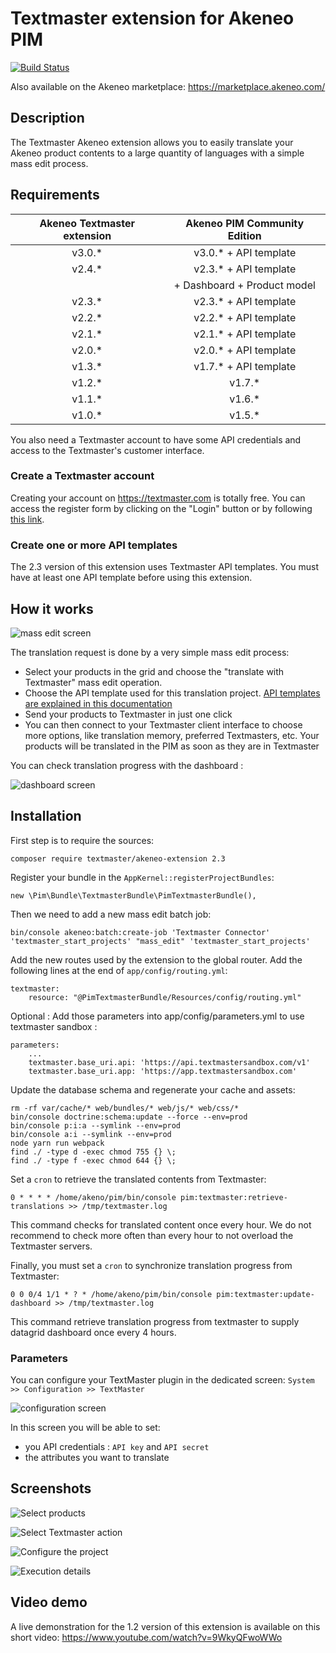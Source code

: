 # Textmaster extension for Akeneo PIM

[![Build Status](https://travis-ci.org/textmaster/akeneo-extension.svg?branch=master)](https://travis-ci.org/textmaster/akeneo-extension)

Also available on the Akeneo marketplace: https://marketplace.akeneo.com/

## Description

The Textmaster Akeneo extension allows you to easily translate your Akeneo product contents to a large quantity of languages with a simple mass edit process.

## Requirements

| Akeneo Textmaster extension | Akeneo PIM Community Edition |
|:---------------------------:|:----------------------------:|
| v3.0.*                      | v3.0.* + API template        |
| v2.4.*                      | v2.3.* + API template        |
|                             | + Dashboard + Product model  |
| v2.3.*                      | v2.3.* + API template        |
| v2.2.*                      | v2.2.* + API template        |
| v2.1.*                      | v2.1.* + API template        |
| v2.0.*                      | v2.0.* + API template        |
| v1.3.*                      | v1.7.* + API template        |
| v1.2.*                      | v1.7.*                       |
| v1.1.*                      | v1.6.*                       |
| v1.0.*                      | v1.5.*                       |

You also need a Textmaster account to have some API credentials and access to the Textmaster's customer interface.

### Create a Textmaster account

Creating your account on https://textmaster.com is totally free. You can access the register form by clicking on the "Login" button or by following [this link](https://textmaster.com/sign_up).

### Create one or more API templates

The 2.3 version of this extension uses Textmaster API templates.
You must have at least one API template before using this extension.

## How it works

![mass edit screen](doc/img/mass-edit-01.png)

The translation request is done by a very simple mass edit process:

- Select your products in the grid and choose the "translate with Textmaster" mass edit operation.
- Choose the API template used for this translation project. [API templates are explained in this documentation](doc/resources/API_EN_v2.pdf)
- Send your products to Textmaster in just one click
- You can then connect to your Textmaster client interface to choose more options, like translation memory, preferred Textmasters, etc. Your products will be translated in the PIM as soon as they are in Textmaster

You can check translation progress with the dashboard :

![dashboard screen](doc/img/dashboard-01.png)

## Installation

First step is to require the sources:
```
composer require textmaster/akeneo-extension 2.3
```

Register your bundle in the `AppKernel::registerProjectBundles`:

```
new \Pim\Bundle\TextmasterBundle\PimTextmasterBundle(),
```

Then we need to add a new mass edit batch job:

```
bin/console akeneo:batch:create-job 'Textmaster Connector' 'textmaster_start_projects' "mass_edit" 'textmaster_start_projects'
```

Add the new routes used by the extension to the global router. Add the following lines at the end of `app/config/routing.yml`:

```
textmaster:
    resource: "@PimTextmasterBundle/Resources/config/routing.yml"
```

Optional : Add those parameters into app/config/parameters.yml to use textmaster sandbox :

```
parameters:
    ...
    textmaster.base_uri.api: 'https://api.textmastersandbox.com/v1'
    textmaster.base_uri.app: 'https://app.textmastersandbox.com'
```

Update the database schema and regenerate your cache and assets:

```
rm -rf var/cache/* web/bundles/* web/js/* web/css/*
bin/console doctrine:schema:update --force --env=prod
bin/console p:i:a --symlink --env=prod
bin/console a:i --symlink --env=prod
node yarn run webpack
find ./ -type d -exec chmod 755 {} \;
find ./ -type f -exec chmod 644 {} \;
```

Set a `cron` to retrieve the translated contents from Textmaster:
```
0 * * * * /home/akeno/pim/bin/console pim:textmaster:retrieve-translations >> /tmp/textmaster.log
```

This command checks for translated content once every hour. We do not recommend to check more often than every hour to not overload the Textmaster servers.

Finally, you must set a `cron` to synchronize translation progress from Textmaster:
```
0 0 0/4 1/1 * ? * /home/akeno/pim/bin/console pim:textmaster:update-dashboard >> /tmp/textmaster.log
```

This command retrieve translation progress from textmaster to supply datagrid dashboard once every 4 hours.

### Parameters

You can configure your TextMaster plugin in the dedicated screen: `System >> Configuration >> TextMaster`

![configuration screen](doc/img/configuration-01.png)

In this screen you will be able to set:

- you API credentials : `API key` and `API secret`
- the attributes you want to translate

## Screenshots

![Select products](doc/img/01-select-products.png)

![Select Textmaster action](doc/img/02-select-action.png)

![Configure the project](doc/img/03-configure-project.png)

![Execution details](doc/img/04-execution-details.png)

## Video demo

A live demonstration for the 1.2 version of this extension is available on this short video:
https://www.youtube.com/watch?v=9WkyQFwoWWo
